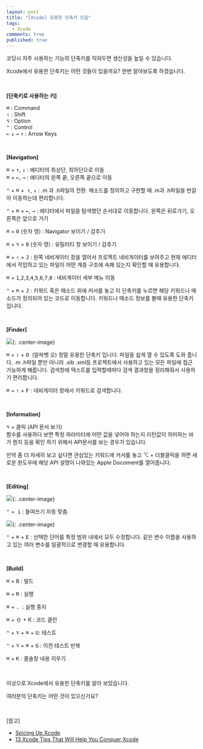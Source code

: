 ```yaml
---
layout: post
title: "[Xcode] 유용한 단축키 모음"
tags: 
  - Xcode
comments: true
published: true
---
```


코딩시 자주 사용하는 기능의 단축키를 익혀두면 생산성을 높일 수 있습니다.

Xcode에서 유용한 단축키는 어떤 것들이 있을까요? 한번 알아보도록 하겠습니다.

 

**[단축키로 사용하는 키]**

<kbd>⌘</kbd> : Command  
<kbd>⇧</kbd> : Shift  
<kbd>⌥</kbd> : Option  
<kbd>⌃</kbd> : Control  
<kbd>←</kbd> <kbd>↓</kbd> <kbd>→</kbd> <kbd>↑</kbd> : Arrow Keys


 

**[Navigation]**

<kbd>⌘</kbd> + <kbd>↑</kbd>, <kbd>↓</kbd> : 에디터의 최상단, 최하단으로 이동  
<kbd>⌘</kbd> + <kbd>←</kbd>, <kbd>→</kbd> : 에디터의 왼쪽 끝, 오른쪽 끝으로 이동

<kbd>⌃</kbd> + <kbd>⌘</kbd> +  <kbd>↑</kbd>, <kbd>↓</kbd> : .m 과 .h파일의 전환. 매소드를 정의하고 구현할 때 .m과 .h파일을 번갈아 이동하는데 편리합니다.

<kbd>⌃</kbd> + <kbd>⌘</kbd> + <kbd>←</kbd>, <kbd>→</kbd> : 에디터에서 파일을 탐색했던 순서대로 이동합니다. 왼쪽은 뒤로가기, 오른쪽은 앞으로 가기

<kbd>⌘</kbd> + <kbd>0</kbd> (숫자 영) : Navigator 보이기 / 감추기

<kbd>⌘</kbd> + <kbd>⌥</kbd> + <kbd>0</kbd> (숫자 영) : 유틸리티 창 보이기 / 감추기

<kbd>⌘</kbd> + <kbd>⇧</kbd> + <kbd>J</kbd> : 왼쪽 네비게이터 창을 열어서 프로젝트 네비게이터를 보여주고 현재 에디터에서 작업하고 있는 파일이 어떤 계층 구조에 속해 있는지 확인할 때 유용합니다.

<kbd>⌘</kbd> + <kbd>1</kbd>,<kbd>2</kbd>,<kbd>3</kbd>,<kbd>4</kbd>,<kbd>5</kbd>,<kbd>6</kbd>,<kbd>7</kbd>,<kbd>8</kbd> : 네비게이터 세부 메뉴 이동

<kbd>⌃</kbd> + <kbd>⌘</kbd> + <kbd>J</kbd> : 키워드 혹은 매소드 위에 커서를 놓고 이 단축키를 누르면 해당 키워드나 매소드가 정의되어 있는 코드로 이동합니다. 키워드나 매소드 정보를 볼때 유용한 단축키 입니다.

 

**[Finder]**

![](https://lh3.googleusercontent.com/kJ4pRvOFjmpGkPqbBE-N74nnLoLUo5E5vsLvGvFT1pl8cz_MXzXBRxljNHUfOQ32_lTc9Cs1mFhgsnO9w5M=w1000-no-tmp.jpg){: .center-image}

<kbd>⌘</kbd> + <kbd>⇧</kbd> + <kbd>O </kbd>(알파벳 오) 정말 유용한 단축키 입니다. 파일을 쉽게 열 수 있도록 도와 줍니다. .m .h파일 뿐만 아니라 .xib .xml등 프로젝트에서 사용하고 있는 모든 파일에 접근 가능하게 해줍니다. 검색창에 텍스트를 입력할때마다 검색 결과창을 정리해줘서 사용하기 편리합니다.

<kbd>⌘</kbd> + <kbd>⇧</kbd> + <kbd>F</kbd> : 네비게이터 창에서 키워드로 검색합니다.

 

**[Information]**

<kbd>⌥</kbd> + 클릭 (API 문서 보기)  
함수를 사용하다 보면 특정 파라미터에 어떤 값을 넣어야 하는지 리턴값이 의미하는 바가 뭔지 등을 확인 하기 위해서 API문서를 보는 경우가 있습니다.

만약 좀 더 자세히 보고 싶다면 관심있는 키워드에 커서를 놓고 ⌥ + 더블클릭을 하면 새로운 윈도우에 해당 API 설명이 나와있는 Apple Docoment를 열어줍니다.

 

**[Editing]**

![](https://lh3.googleusercontent.com/7Fj1GcLYgx641S6X_gNRiLwh03_1Nye7243gKRE7OY6k7gnJkDYUBetupk2t8s4EVnC5R1ItkJb56x7Qb7U=w1000-no-tmp.jpg){: .center-image}


<kbd>⌃</kbd> +  <kbd>i</kbd> : 들여쓰기 자동 맞춤.

![](https://lh3.googleusercontent.com/H3qGkfk-FzPr8h-ZymPut_RydU4px2P6XTiUMYFBoU3DTtWdULndzFcOqtBAXNkgDSY5cokbAbPPX2aKb9U=w1000-no-tmp.jpg){: .center-image}

<kbd>⌃</kbd> + <kbd>⌘</kbd> + <kbd>E</kbd> : 선택한 단어를 특정 범위 내에서 모두 수정합니다. 같은 변수 이름을 사용하고 있는 여러 변수를 일괄적으로 변경할 때 유용합니다.

 

**[Build]**

<kbd>⌘</kbd> + <kbd>B</kbd> : 빌드

<kbd>⌘</kbd> + <kbd>R</kbd> : 실행

<kbd>⌘</kbd> + <kbd>.</kbd>  : 실행 중지

<kbd>⌘</kbd> + ⇧ + K : 코드 클린

<kbd>⌃</kbd> + <kbd>⌥</kbd> + <kbd>⌘</kbd> + <kbd>U</kbd>: 테스트

<kbd>⌃</kbd> + <kbd>⌥</kbd> + <kbd>⌘</kbd> + <kbd>G</kbd> : 이전 테스트 반복

<kbd>⌘</kbd> + <kbd>K</kbd> : 콜솔창 내용 지우기

 

이상으로 Xcode에서 유용한 단축키를 알아 보았습니다.

여러분의 단축키는 어떤 것이 있으신가요?

 

[참고]

* [Spicing Up Xcode](https://www.raizlabs.com/dev/2015/03/spicing-up-xcode/)
* [13 Xcode Tips That Will Help You Conquer Xcode](http://www.xmcgraw.com/13-xcode-tips-that-will-help-you-conquer-xcode/)